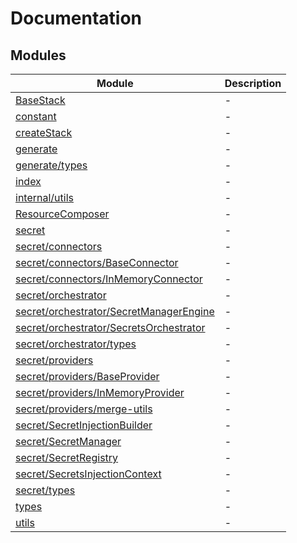 # Documentation

## Modules

| Module | Description |
| ------ | ------ |
| [BaseStack](BaseStack/index.md) | - |
| [constant](constant/index.md) | - |
| [createStack](createStack/index.md) | - |
| [generate](generate/index.md) | - |
| [generate/types](generate/types/index.md) | - |
| [index](index/index.md) | - |
| [internal/utils](internal/utils/index.md) | - |
| [ResourceComposer](ResourceComposer/index.md) | - |
| [secret](secret/index.md) | - |
| [secret/connectors](secret/connectors/index.md) | - |
| [secret/connectors/BaseConnector](secret/connectors/BaseConnector/index.md) | - |
| [secret/connectors/InMemoryConnector](secret/connectors/InMemoryConnector/index.md) | - |
| [secret/orchestrator](secret/orchestrator/index.md) | - |
| [secret/orchestrator/SecretManagerEngine](secret/orchestrator/SecretManagerEngine/index.md) | - |
| [secret/orchestrator/SecretsOrchestrator](secret/orchestrator/SecretsOrchestrator/index.md) | - |
| [secret/orchestrator/types](secret/orchestrator/types/index.md) | - |
| [secret/providers](secret/providers/index.md) | - |
| [secret/providers/BaseProvider](secret/providers/BaseProvider/index.md) | - |
| [secret/providers/InMemoryProvider](secret/providers/InMemoryProvider/index.md) | - |
| [secret/providers/merge-utils](secret/providers/merge-utils/index.md) | - |
| [secret/SecretInjectionBuilder](secret/SecretInjectionBuilder/index.md) | - |
| [secret/SecretManager](secret/SecretManager/index.md) | - |
| [secret/SecretRegistry](secret/SecretRegistry/index.md) | - |
| [secret/SecretsInjectionContext](secret/SecretsInjectionContext/index.md) | - |
| [secret/types](secret/types/index.md) | - |
| [types](types/index.md) | - |
| [utils](utils/index.md) | - |
